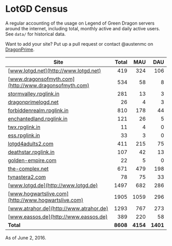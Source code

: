 # LotGD Census
A regular accounting of the usage on Legend of Green Dragon servers around the internet, including total, monthly active and daily active users. See `data/` for historical data.

Want to add your site? Put up a pull request or contact @austenmc on [DragonPrime](http://dragonprime.net).


Site | Total | MAU | DAU
--- | ---:| ---:| ---:
[www.lotgd.net](http://www.lotgd.net)|419|324|106
[www.dragonsofmyth.com](http://www.dragonsofmyth.com)|534|58|8
[stormvalley.rpglink.in](http://stormvalley.rpglink.in)|281|13|3
[dragonprimelogd.net](http://dragonprimelogd.net)|26|4|3
[forbiddenrealm.rpglink.in](http://forbiddenrealm.rpglink.in)|810|178|44
[enchantedland.rpglink.in](http://enchantedland.rpglink.in)|121|26|5
[twx.rpglink.in](http://twx.rpglink.in)|11|4|0
[ess.rpglink.in](http://ess.rpglink.in)|33|3|0
[lotgd4adults2.com](http://lotgd4adults2.com)|411|215|75
[deathstar.rpglink.in](http://deathstar.rpglink.in)|107|42|13
[golden-empire.com](http://golden-empire.com)|22|5|0
[the-complex.net](http://the-complex.net)|671|479|198
[tynastera2.com](http://tynastera2.com)|78|75|33
[www.lotgd.de](http://www.lotgd.de)|1497|682|286
[www.hogwartslive.com](http://www.hogwartslive.com)|1905|1059|296
[www.atrahor.de](http://www.atrahor.de)|1293|767|273
[www.eassos.de](http://www.eassos.de)|389|220|58
**Total**|**8608**|**4154**|**1401**

As of June 2, 2016.
